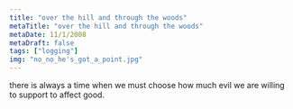 ```yaml
---
title: "over the hill and through the woods"
metaTitle: "over the hill and through the woods"
metaDate: 11/1/2008
metaDraft: false
tags: ["logging"]
img: "no_no_he's_got_a_point.jpg"
---
```


there is always a time when we must choose how much evil we are willing to support to affect good.
